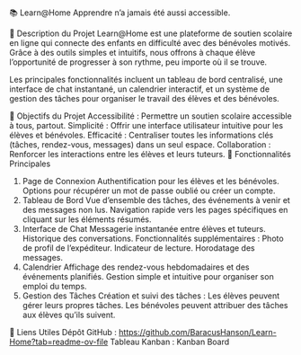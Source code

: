 📚 Learn@Home
Apprendre n’a jamais été aussi accessible.

🌟 Description du Projet
Learn@Home est une plateforme de soutien scolaire en ligne qui connecte des enfants en difficulté avec des bénévoles motivés. Grâce à des outils simples et intuitifs, nous offrons à chaque élève l’opportunité de progresser à son rythme, peu importe où il se trouve.

Les principales fonctionnalités incluent un tableau de bord centralisé, une interface de chat instantané, un calendrier interactif, et un système de gestion des tâches pour organiser le travail des élèves et des bénévoles.

🎯 Objectifs du Projet
Accessibilité : Permettre un soutien scolaire accessible à tous, partout.
Simplicité : Offrir une interface utilisateur intuitive pour les élèves et bénévoles.
Efficacité : Centraliser toutes les informations clés (tâches, rendez-vous, messages) dans un seul espace.
Collaboration : Renforcer les interactions entre les élèves et leurs tuteurs.
🔧 Fonctionnalités Principales
1. Page de Connexion
Authentification pour les élèves et les bénévoles.
Options pour récupérer un mot de passe oublié ou créer un compte.
2. Tableau de Bord
Vue d’ensemble des tâches, des événements à venir et des messages non lus.
Navigation rapide vers les pages spécifiques en cliquant sur les éléments résumés.
3. Interface de Chat
Messagerie instantanée entre élèves et tuteurs.
Historique des conversations.
Fonctionnalités supplémentaires :
Photo de profil de l’expéditeur.
Indicateur de lecture.
Horodatage des messages.
4. Calendrier
Affichage des rendez-vous hebdomadaires et des événements planifiés.
Gestion simple et intuitive pour organiser son emploi du temps.
5. Gestion des Tâches
Création et suivi des tâches :
Les élèves peuvent gérer leurs propres tâches.
Les bénévoles peuvent attribuer des tâches aux élèves qu’ils suivent.






🔗 Liens Utiles
Dépôt GitHub : https://github.com/BaracusHanson/Learn-Home?tab=readme-ov-file
Tableau Kanban : Kanban Board



